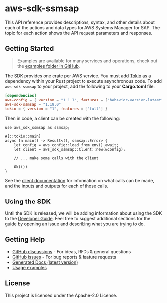 # aws-sdk-ssmsap

This API reference provides descriptions, syntax, and other details about each of the actions and data types for AWS Systems Manager for SAP. The topic for each action shows the API request parameters and responses.

## Getting Started

> Examples are available for many services and operations, check out the
> [examples folder in GitHub](https://github.com/awslabs/aws-sdk-rust/tree/main/examples).

The SDK provides one crate per AWS service. You must add [Tokio](https://crates.io/crates/tokio)
as a dependency within your Rust project to execute asynchronous code. To add `aws-sdk-ssmsap` to
your project, add the following to your **Cargo.toml** file:

```toml
[dependencies]
aws-config = { version = "1.1.7", features = ["behavior-version-latest"] }
aws-sdk-ssmsap = "1.18.0"
tokio = { version = "1", features = ["full"] }
```

Then in code, a client can be created with the following:

```rust,no_run
use aws_sdk_ssmsap as ssmsap;

#[::tokio::main]
async fn main() -> Result<(), ssmsap::Error> {
    let config = aws_config::load_from_env().await;
    let client = aws_sdk_ssmsap::Client::new(&config);

    // ... make some calls with the client

    Ok(())
}
```

See the [client documentation](https://docs.rs/aws-sdk-ssmsap/latest/aws_sdk_ssmsap/client/struct.Client.html)
for information on what calls can be made, and the inputs and outputs for each of those calls.

## Using the SDK

Until the SDK is released, we will be adding information about using the SDK to the
[Developer Guide](https://docs.aws.amazon.com/sdk-for-rust/latest/dg/welcome.html). Feel free to suggest
additional sections for the guide by opening an issue and describing what you are trying to do.

## Getting Help

* [GitHub discussions](https://github.com/awslabs/aws-sdk-rust/discussions) - For ideas, RFCs & general questions
* [GitHub issues](https://github.com/awslabs/aws-sdk-rust/issues/new/choose) - For bug reports & feature requests
* [Generated Docs (latest version)](https://awslabs.github.io/aws-sdk-rust/)
* [Usage examples](https://github.com/awslabs/aws-sdk-rust/tree/main/examples)

## License

This project is licensed under the Apache-2.0 License.

